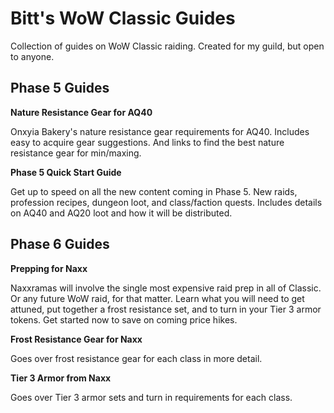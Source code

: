 
# Bitt's WoW Classic Guides

Collection of guides on WoW Classic raiding. Created for my guild, but open to anyone.

## Phase 5 Guides

**Nature Resistance Gear for AQ40**

Onxyia Bakery's nature resistance gear requirements for AQ40. Includes easy to acquire gear suggestions. And links to find the best nature resistance gear for min/maxing.

**Phase 5 Quick Start Guide**

Get up to speed on all the new content coming in Phase 5. New raids, profession recipes, dungeon loot, and class/faction quests. Includes details on AQ40 and AQ20 loot and how it will be distributed.

## Phase 6 Guides

**Prepping for Naxx**

Naxxramas will involve the single most expensive raid prep in all of Classic. Or any future WoW raid, for that matter. Learn what you will need to get attuned, put together a frost resistance set, and to turn in your Tier 3 armor tokens. Get started now to save on coming price hikes.

**Frost Resistance Gear for Naxx**

Goes over frost resistance gear for each class in more detail.

**Tier 3 Armor from Naxx**

Goes over Tier 3 armor sets and turn in requirements for each class.
